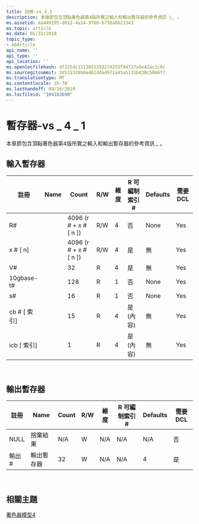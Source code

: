 ```yaml
---
title: 註冊-vs_4_1
description: 本章節包含頂點著色器第4版所實之輸入和輸出暫存器的參考資訊 \_ 。
ms.assetid: ea449195-d012-4a14-9760-b738a8623343
ms.topic: article
ms.date: 05/31/2018
topic_type:
- kbArticle
api_name: ''
api_type: ''
api_location: ''
ms.openlocfilehash: df2254c111303129327d255f94727a5e42ac1c0c
ms.sourcegitcommit: 2d531328b6ed82d4ad971a45a5131b430c5866f7
ms.translationtype: MT
ms.contentlocale: zh-TW
ms.lasthandoff: 09/16/2019
ms.locfileid: "104183690"
---
```

# <a name="registers---vs_4_1"></a>暫存器-vs \_ 4 \_ 1

本章節包含頂點著色器第4版所實之輸入和輸出暫存器的參考資訊 \_ 。

## <a name="input-registers"></a>輸入暫存器



| 註冊      | Name | Count              | R/W | 維度 | R 可編制索引\# | Defaults | 需要 DCL |
|---------------|------|--------------------|-----|-----------|------------------|----------|--------------|
| R\#           |      | 4096 (r \# + x \# \[ n \])  | R/W | 4         | 否               | None     | Yes          |
| x \# \[ n\]      |      | 4096 (r \# + x \# \[ n \])  | R/W | 4         | 是              | 無     | Yes          |
| V\#           |      | 32                 | R   | 4         | 是              | 無     | Yes          |
| 10gbase-t\#           |      | 128                | R   | 1         | 否               | None     | Yes          |
| s\#           |      | 16                 | R   | 1         | 否               | None     | Yes          |
| cb \# \[ 索引\] |      | 15                 | R   | 4         | 是 (內容)     | 無     | Yes          |
| icb \[ 索引\]  |      | 1                  | R   | 4         | 是 (內容)     | 無     | Yes          |



 

## <a name="output-registers"></a>輸出暫存器



| 註冊 | Name            | Count | R/W | 維度 | R 可編制索引\# | Defaults | 需要 DCL |
|----------|-----------------|-------|-----|-----------|------------------|----------|--------------|
| NULL     | 捨棄結果  | N/A   | W   | N/A       | N/A              | N/A      | 否           |
| 輸出\#      | 輸出暫存器 | 32    | W   | N/A       | N/A              | 4        | 是          |



 

## <a name="related-topics"></a>相關主題

<dl> <dt>

[著色器模型4](dx-graphics-hlsl-sm4.md)
</dt> </dl>

 

 




